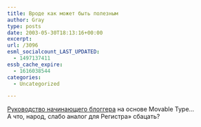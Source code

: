 ```yaml
---
title: Вроде как может быть полезным
author: Gray
type: posts
date: 2003-05-30T18:13:16+00:00
excerpt:
url: /3096
esml_socialcount_LAST_UPDATED:
  - 1497137411
essb_cache_expire:
  - 1616038544
categories:
  - Uncategorized

---
```








<a href="http://www.tokyoshoes.com/blogclass/" target="_blank">Руководство начинающего блоггера</a> на основе Movable Type&#8230;  
А что, народ, слабо аналог для Регистра&#187; сбацать?